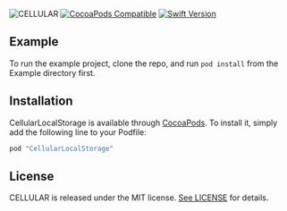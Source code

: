 ![CELLULAR](https://www.cellular.de/cellular-logo.png)
[![CocoaPods Compatible](https://img.shields.io/cocoapods/v/CELLULAR.svg)](https://cocoapods.org/pods/cellular)
[![Swift Version](https://img.shields.io/badge/swift-4.1-orange.svg)](https://swift.org)

## Example

To run the example project, clone the repo, and run `pod install` from the Example directory first.

## Installation

CellularLocalStorage is available through [CocoaPods](http://cocoapods.org). To install
it, simply add the following line to your Podfile:

```ruby
pod "CellularLocalStorage"
```

## License

CELLULAR is released under the MIT license. [See LICENSE](https://github.com/cellular/cellular-swift/blob/master/LICENSE) for details.
